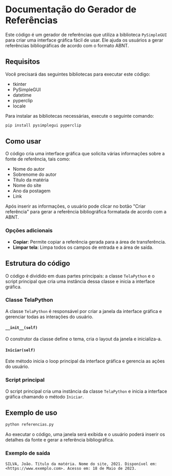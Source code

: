 # Documentação do Gerador de Referências

Este código é um gerador de referências que utiliza a biblioteca `PySimpleGUI` para criar uma interface gráfica fácil de usar. Ele ajuda os usuários a gerar referências bibliográficas de acordo com o formato ABNT.

## Requisitos

Você precisará das seguintes bibliotecas para executar este código:

- tkinter
- PySimpleGUI
- datetime
- pyperclip
- locale

Para instalar as bibliotecas necessárias, execute o seguinte comando:

```sh
pip install pysimplegui pyperclip
```

## Como usar

O código cria uma interface gráfica que solicita várias informações sobre a fonte de referência, tais como:

- Nome do autor
- Sobrenome do autor
- Título da matéria
- Nome do site
- Ano da postagem
- Link

Após inserir as informações, o usuário pode clicar no botão "Criar referência" para gerar a referência bibliográfica formatada de acordo com a ABNT.

### Opções adicionais

- **Copiar**: Permite copiar a referência gerada para a área de transferência.
- **Limpar tela**: Limpa todos os campos de entrada e a área de saída.

## Estrutura do código

O código é dividido em duas partes principais: a classe `TelaPython` e o script principal que cria uma instância dessa classe e inicia a interface gráfica.

### Classe TelaPython

A classe `TelaPython` é responsável por criar a janela da interface gráfica e gerenciar todas as interações do usuário.

#### `__init__(self)`

O construtor da classe define o tema, cria o layout da janela e inicializa-a.

#### `Iniciar(self)`

Este método inicia o loop principal da interface gráfica e gerencia as ações do usuário.

### Script principal

O script principal cria uma instância da classe `TelaPython` e inicia a interface gráfica chamando o método `Iniciar`.

## Exemplo de uso

```python
python referencias.py
```

Ao executar o código, uma janela será exibida e o usuário poderá inserir os detalhes da fonte e gerar a referência bibliográfica.

### Exemplo de saída

```
SILVA, João. Título da matéria. Nome do site, 2021. Disponível em: <https://www.exemplo.com>. Acesso em: 18 de Maio de 2023.
```
